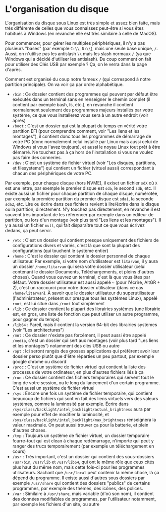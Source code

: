 # L'organisation du disque

L'organisation du disque sous Linux est très simple et assez bien faite, mais très différente de celles que vous connaissez peut-être si vous êtes habitués à Windows (en revanche
elle est très similaire à celle de MacOS).

Pour commencer, pour gérer les multiples périphériques, il n'y a pas plusieurs "bases" (par exemple `C:\\`, `D:\\`), mais une seule base unique, `/`. Aussi, on n'utilise pas les
antislash `\\` mais les slash normaux `/` (ya que Windows qui a décidé d'utiliser les antislash). Du coup comment on fait pour utiliser des Clés USB par exemple ? Ça, on le verra 
dans la page d'après.

Comment est organisé du coup notre fameux `/` (qui correspond à notre partition principale). On va voir ça par ordre alphabétique.

- `/bin` : Ce dossier contient des programmes qui peuvent par défaut être exécutés dans un terminal sans en renseigner le chemin complet (il contient par exemple bash, ls, etc.), en revanche
il contient normalement seulement des programmes majeurs installés par votre système, ce que vous installerez vous sera à un autre endroit (voir après)
- `/boot` : C'est un dossier qui est la plupart du temps en vérité votre partition EFI (pour comprendre comment, voir "Les liens et les montages"), il contient donc tous les programmes
de démarrage de votre PC (donc normalement celui installé par Linux mais aussi celui de Windows si vous l'avez toujours), et aussi le noyau Linux tout prêt à être démarré. Ne touchez pas
à ça hors de l'installation si vous ne voulez pas faire des conneries.
- `/dev` : C'est un système de fichier virtuel (voir "Les disques, partitions, et filesystems") qui contient un fichier (virtuel aussi) correspondant à chacun des périphériques de votre PC.

Par exemple, pour chaque disque (hors NVME), il exiset un fichier `sdX` où `X` est une lettre, par exemple le premier disque est `sda`, le second `sdb`, etc. Il existe aussi un fichier
pour chaque partition de chaque disque, numérotée, par exemple la première partition du premier disque est  `sda1`, la seconde `sda2`, etc. Lire ou écrire dans ces fichiers revient
à lire/écrire dans le disque ou la partition, directement. N'y touchez pas directement, en revanche il est souvent très important de les référencer par exemple dans un éditeur de partition,
ou lors d'un montage (voir plus tard "Les liens et les montages"). Il y a aussi un fichier `null`, qui fait disparaître tout ce que vous écrivez dedans, ça peut servir.

- `/etc` : C'est un dossier qui contient presque uniquement des fichiers de configurations divers et variés, c'est là que sont la plupart des configurations (qui touchent le système entier)
- `/home` : C'est le dossier qui contient le dossier personnel de chaque utilisateur. Par exemple, si votre nom d'utilisateur est `litarvan`, il y aura un dossier `/home/litarvan` qui sera
votre dossier utilisateur (celui contenant le dossier Documents, Téléchargements, et pleins d'autres choses). Quand vous ouvrez un terminal, c'est là que vous êtes par défaut. Votre dossier
utilisateur est aussi appelé `~` (pour l'écrire, AltGR + 2), c'est un raccourci pour votre dossier utilisateur (dans ce cas `/home/litarvan`). À savoir que le dossier utilisateur du
superutilisateur (l'administrateur, présent sur presque tous les systèmes Linux), appelé `root`, est lui situé dans `/root` tout simplement
- `/lib` : Ce dossier contient la plupart des librairies systèmes (une librairie est, en gros, une liste de fonction que peut utiliser un autre programme, pour gagner du temps)
- `/lib64` : Pareil, mais il contient la version 64-bit des librairies systèmes (voir "Les architectures")
- `/mnt` : Ce dossier n'existe pas forcément, il peut aussi être appelé `/media`, c'est un dossier qui sert aux montages (voir plus tard "Les liens et les montages") notamment des clés USB
ou autre
- `/opt` : Ici seront rangés des grosses applications qui préfèrent avoir leur dossier perso plutôt que d'être réparties un peu partout, par exemple google chrome ou discord
- `/proc` : C'est un système de fichier virtuel qui contient la liste des processus de votre ordinateur, en plus d'autres fichiers liés à ça
- `/run` : Ce dossier contient des fichiers temporaires qui servent tout le long de votre session, ou le long du lancement d'un certain programme. C'est aussi un système de fichier virtuel
- `/sys` : Encore une fois un système de fichier temporaire, qui contient beaucoup de fichiers qui sont en fait des liens virtuels vers des valeurs systèmes, comme la luminosité par exemple.
Écrire dans `/sys/class/backlight/intel_backlight/actual_brightness` aura par exemple pour effet de modifier la luminosité, et `/sys/class/backlight/intel_backlight/max_brightness` renseignera
la valeur maximale. On peut aussi trouver ça pour la batterie, et plein d'autres choses.
- `/tmp` : Toujours un système de fichier virtuel, un dossier temporaire fourre-tout qui est clean à chaque redémarrage, n'importe qui peut y ranger des trucs temporairement (par exemple un
téléchargement en cours)
- `/usr` : Très important, c'est un dossier qui contient des sous-dossiers `/usr/bin`, `/usr/lib` et `/usr/lib64`, qui ont le même rôle que ceux cités plus haut du même nom, mais cette fois-ci
pour les programmes utilisateurs. Sachant que `/usr/local` peut contenir la même chose, là ça dépend du programme. Il existe aussi d'autres sous dossiers par exemple `/usr/share` qui contient
des dossiers "publics" de certains programmes, par exemple des thèmes, des icônes, des polices. 
- `/var` : Similaire à `/usr/share`, mais variable (d'où son nom), il contient des données modifiables de programmes, par l'utilisateur notamment, par exemple les fichiers d'un site, ou autre
